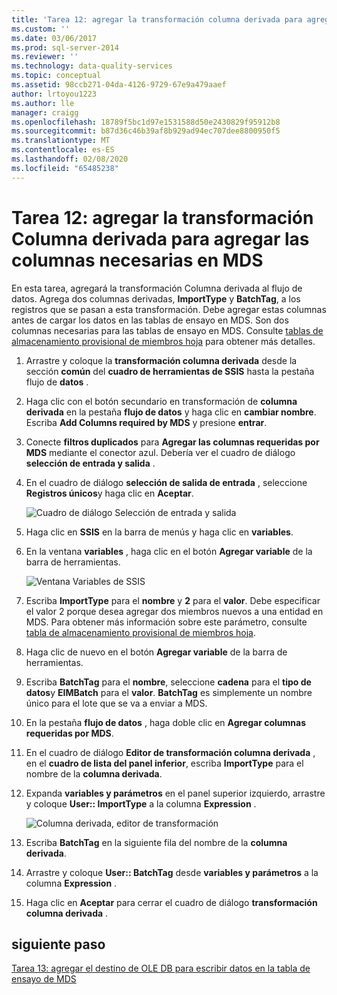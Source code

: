 ```yaml
---
title: 'Tarea 12: agregar la transformación columna derivada para agregar las columnas requeridas por MDS | Microsoft Docs'
ms.custom: ''
ms.date: 03/06/2017
ms.prod: sql-server-2014
ms.reviewer: ''
ms.technology: data-quality-services
ms.topic: conceptual
ms.assetid: 98ccb271-04da-4126-9729-67e9a479aaef
author: lrtoyou1223
ms.author: lle
manager: craigg
ms.openlocfilehash: 18789f5bc1d97e1531588d50e2430829f95912b8
ms.sourcegitcommit: b87d36c46b39af8b929ad94ec707dee8800950f5
ms.translationtype: MT
ms.contentlocale: es-ES
ms.lasthandoff: 02/08/2020
ms.locfileid: "65485238"
---
```

# <a name="task-12-adding-derived-column-transform-to-add-columns-required-by-mds"></a>Tarea 12: agregar la transformación Columna derivada para agregar las columnas necesarias en MDS
  En esta tarea, agregará la transformación Columna derivada al flujo de datos. Agrega dos columnas derivadas, **ImportType** y **BatchTag**, a los registros que se pasan a esta transformación. Debe agregar estas columnas antes de cargar los datos en las tablas de ensayo en MDS. Son dos columnas necesarias para las tablas de ensayo en MDS. Consulte [tablas de almacenamiento provisional de miembros hoja](../master-data-services/leaf-member-staging-table-master-data-services.md) para obtener más detalles.  
  
1.  Arrastre y coloque la **transformación columna derivada** desde la sección **común** del **cuadro de herramientas de SSIS** hasta la pestaña flujo de **datos** .  
  
2.  Haga clic con el botón secundario en transformación de **columna derivada** en la pestaña **flujo de datos** y haga clic en **cambiar nombre**. Escriba **Add Columns required by MDS** y presione **entrar**.  
  
3.  Conecte **filtros duplicados** para **Agregar las columnas requeridas por MDS** mediante el conector azul. Debería ver el cuadro de diálogo **selección de entrada y salida** .  
  
4.  En el cuadro de diálogo **selección de salida de entrada** , seleccione **Registros únicos**y haga clic en **Aceptar**.  
  
     ![Cuadro de diálogo Selección de entrada y salida](../../2014/tutorials/media/et-addingdcttoaddcolumnsrequiredbymds-01.jpg "Cuadro de diálogo Selección de entrada y salida")  
  
5.  Haga clic en **SSIS** en la barra de menús y haga clic en **variables**.  
  
6.  En la ventana **variables** , haga clic en el botón **Agregar variable** de la barra de herramientas.  
  
     ![Ventana Variables de SSIS](../../2014/tutorials/media/et-addingdcttoaddcolumnsrequiredbymds-02.jpg "Ventana Variables de SSIS")  
  
7.  Escriba **ImportType** para el **nombre** y **2** para el **valor**. Debe especificar el valor 2 porque desea agregar dos miembros nuevos a una entidad en MDS. Para obtener más información sobre este parámetro, consulte [tabla de almacenamiento provisional de miembros hoja](../master-data-services/leaf-member-staging-table-master-data-services.md).  
  
8.  Haga clic de nuevo en el botón **Agregar variable** de la barra de herramientas.  
  
9. Escriba **BatchTag** para el **nombre**, seleccione **cadena** para el **tipo de datos**y **EIMBatch** para el **valor**. **BatchTag** es simplemente un nombre único para el lote que se va a enviar a MDS.  
  
10. En la pestaña **flujo de datos** , haga doble clic en **Agregar columnas requeridas por MDS**.  
  
11. En el cuadro de diálogo **Editor de transformación columna derivada** , en el **cuadro de lista del panel inferior**, escriba **ImportType** para el nombre de la **columna derivada**.  
  
12. Expanda **variables y parámetros** en el panel superior izquierdo, arrastre y coloque **User:: ImportType** a la columna **Expression** .  
  
     ![Columna derivada, editor de transformación](../../2014/tutorials/media/et-addingdcttoaddcolumnsrequiredbymds-03.jpg "Columna derivada, editor de transformación")  
  
13. Escriba **BatchTag** en la siguiente fila del nombre de la **columna derivada**.  
  
14. Arrastre y coloque **User:: BatchTag** desde **variables y parámetros** a la columna **Expression** .  
  
15. Haga clic en **Aceptar** para cerrar el cuadro de diálogo **transformación columna derivada** .  
  
## <a name="next-step"></a>siguiente paso  
 [Tarea 13: agregar el destino de OLE DB para escribir datos en la tabla de ensayo de MDS](../../2014/tutorials/task-13-adding-ole-db-destination-to-write-data-to-mds-staging-table.md)  
  
  
